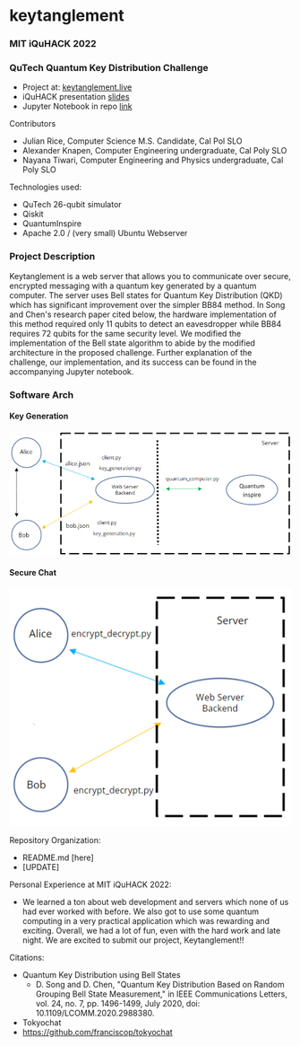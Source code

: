 # keytanglement

### MIT iQuHACK 2022
### QuTech Quantum Key Distribution Challenge

- Project at: [keytanglement.live](keytanglement.live)
- iQuHACK presentation [slides](https://docs.google.com/presentation/d/1JUC_5XKEcqWcx8vDHGJmTW_9klX04Cl1-xuXPzgNxpI/edit?usp=sharing)
- Jupyter Notebook in repo [link](https://github.com/JRice15/keytanglement/blob/main/jupyter_notebook/)


Contributors 
- Julian Rice, Computer Science M.S. Candidate, Cal Pol SLO
- Alexander Knapen, Computer Engineering undergraduate, Cal Poly SLO
- Nayana Tiwari, Computer Engineering and Physics undergraduate, Cal Poly SLO

Technologies used:
- QuTech 26-qubit simulator
- Qiskit
- QuantumInspire
- Apache 2.0 / (very small) Ubuntu Webserver

### Project Description
Keytanglement is a web server that allows you to communicate over secure, encrypted messaging with a quantum key generated by a quantum computer. 
The server uses Bell states for Quantum Key Distribution (QKD) which has significant improvement over the simpler BB84 method. In Song and Chen's research paper
cited below, the hardware implementation of this method required only 11 qubits to detect an eavesdropper while BB84 requires 72 qubits for the same security level. 
We modified the implementation of the Bell state algorithm to abide by the modified architecture in the proposed challenge. Further explanation of the challenge,
our implementation, and its success can be found in the accompanying Jupyter notebook.

### Software Arch
#### Key Generation
![KeyArch](jupyter_notebook/SoftwareArch_KeyGeneration.png)

#### Secure Chat
![ChatArch](jupyter_notebook/SoftwareArch_SecureChat.png)

Repository Organization:
- README.md [here]
- [UPDATE]

Personal Experience at MIT iQuHACK 2022: 
- We learned a ton about web development and servers which none of us had ever worked with before. We also got to use some quantum computing in a very practical application which was rewarding and exciting. Overall, we had a lot of fun, even with the hard work and late night. We are excited to submit our project, Keytanglement!!

Citations:
- Quantum Key Distribution using Bell States
  - D. Song and D. Chen, "Quantum Key Distribution Based on Random Grouping Bell State Measurement," in IEEE Communications Letters, vol. 24, no. 7, pp. 1496-1499, July 2020, doi: 10.1109/LCOMM.2020.2988380.
 - Tokyochat 
  - https://github.com/franciscop/tokyochat
